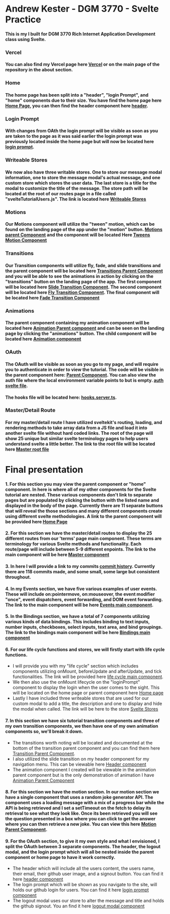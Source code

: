# Andrew Kester - DGM 3770 - Svelte Practice

#### This is my I built for DGM 3770 Rich Internet Application Development class using Svelte.

### Vercel
#### You can also find my Vercel page here [Vercel](https://dgm-3770-svelte.vercel.app/) or on the main page of the repository in the about section.

### Home
#### The home page has been split into a "header", "login Prompt", and "home" components due to their size. You have find the home page here [Home Page](https://github.com/Andyrooooo/DGM3770_Svelte/blob/master/svelte_practice_project/src/routes/%2Bpage.svelte), you can then find the header component here [header](https://github.com/Andyrooooo/DGM3770_Svelte/blob/master/svelte_practice_project/src/routes/header/%2Bpage.svelte).

### Login Prompt
#### With changes from OAth the login prompt will be visible as soon as you are taken to the page as it was said earlier the login prompt was previously located inside the home page but will now be located here [login prompt](https://github.com/Andyrooooo/DGM3770_Svelte/blob/master/svelte_practice_project/src/routes/loginPrompt/%2Bpage.svelte).

### Writeable Stores
#### We now also have three writable stores. One to store our message modal information, one to store the message modal's actual message, and one custom store which stores the user data. The last store is a title for the modal to customize the title of the message. The store path will be located at the root of our routes page in a file called "svelteTutorialUsers.js". The link is located here [Writeable Stores](https://github.com/Andyrooooo/DGM3770_Svelte/blob/master/svelte_practice_project/src/routes/svelteTutorialUsers.js)

### Motions
#### Our Motions component will utilize the "tween" motion, which can be found on the landing page of the app under the "motion" button. [Motions parent Component](https://github.com/Andyrooooo/DGM3770_Svelte/blob/master/svelte_practice_project/src/routes/motion/%2Bpage.svelte) and the component will be located Here [Tweens Motion Component](https://github.com/Andyrooooo/DGM3770_Svelte/blob/master/svelte_practice_project/src/routes/motion/tweens.svelte)

### Transitions
#### Our Transition components will utilize fly, fade, and slide transitions and the parent component will be located here [Transitions Parent Component](https://github.com/Andyrooooo/DGM3770_Svelte/blob/master/svelte_practice_project/src/routes/transitions/%2Bpage.svelte) and you will be able to see the animations in action by clicking on the "transitions" button on the landing page of the app. The first component will be located here [Slide Transition Component](https://github.com/Andyrooooo/DGM3770_Svelte/blob/master/svelte_practice_project/src/routes/transitions/slide.svelte). The second component will be located here [Fly Transition Component](https://github.com/Andyrooooo/DGM3770_Svelte/blob/master/svelte_practice_project/src/routes/transitions/fly.svelte). The final component will be located here [Fade Transition Component](https://github.com/Andyrooooo/DGM3770_Svelte/blob/master/svelte_practice_project/src/routes/transitions/fade.svelte)

### Animations
#### The parent component containing my animation component will be located here [Animation Parent component](https://github.com/Andyrooooo/DGM3770_Svelte/blob/master/svelte_practice_project/src/routes/animations/%2Bpage.svelte) and can be seen on the landing page by clicking the "animations" button. The child component will be located here [Animation component](https://github.com/Andyrooooo/DGM3770_Svelte/blob/master/svelte_practice_project/src/routes/animations/animateDirective.svelte)

### OAuth 
#### The OAuth will be visible as soon as you go to my page, and will require you to authenticate in order to view the tutorial. The code will be visible in the parent component here: [Parent Component](https://github.com/Andyrooooo/DGM3770_Svelte/blob/master/svelte_practice_project/src/routes/%2Bpage.svelte). You can also view the auth file where the local environment variable points to but is empty. [auth svelte file](https://github.com/Andyrooooo/DGM3770_Svelte/blob/master/svelte_practice_project/src/routes/auth/%2Bpage.svelte).

#### The hooks file will be located here: [hooks.server.ts](https://github.com/Andyrooooo/DGM3770_Svelte/blob/master/svelte_practice_project/src/hooks.server.ts).

### Master/Detail Route
#### For my master/detail route I have utilized sveltekit's routing, loading, and rendering methods to take array data from a JS file and load it into another svelte file without hard coded links. The root of the page will show 25 unique but similar svelte terminology pages to help users understand svelte a little better. The link to the root file will be located here [Master root file](https://github.com/Andyrooooo/DGM3770_Svelte/tree/master/svelte_practice_project/src/routes/terms)

# Final presentation 
#### 1. For this section you may view the parent component or "home" component. In here is where all of my other components for the Svelte tutorial are nested. These various components don't link to separate pages but are populated by clicking the button with the listed name and displayed in the body of the page. Currently there are 11 separate buttons that will reveal the those sections and many different components create using different svelte methodologies. A link to the parent component will be provided here [Home Page](https://github.com/Andyrooooo/DGM3770_Svelte/blob/master/svelte_practice_project/src/routes/%2Bpage.svelte)

#### 2. For this section we have the master/detail routes to display the 25 different routes from our 'terms' page main component. These terms are terminology for various Svelte methods and functionality. Each route/page will include between 5-9 different enpoints. The link to the main component will be here [Master component](https://github.com/Andyrooooo/DGM3770_Svelte/tree/master/svelte_practice_project/src/routes/terms)

#### 3. In here I will provide a link to my commits [commit history](https://github.com/Andyrooooo/DGM3770_Svelte/commits/master). Currently there are 118 commits made, and some small, some large but consistent throughout.

#### 4. In my Events section, we have five various examples of user events. These will include on:pointermove, on:mouseover, the event modifier "once", event dispatchers, event forwarding, and DOM event forwarding. The link to the main component will be here [Events main component](https://github.com/Andyrooooo/DGM3770_Svelte/blob/master/svelte_practice_project/src/routes/events/%2Bpage.svelte).

#### 5. In the Bindings section, we have a total of 7 components utilizing various kinds of data bindings. This includes binding to text inputs, number inputs, checkboxes, select inputs, text area, and bind groupings. The link to the bindings main component will be here [Bindings main component](https://github.com/Andyrooooo/DGM3770_Svelte/blob/master/svelte_practice_project/src/routes/bindings/%2Bpage.svelte)

#### 6. For our life cycle functions and stores, we will firstly start with life cycle functions. 
- I will provide you with my "life cycle" section which includes components utilizing onMount, beforeUpdate and afterUpdate, and tick functionalities. The link will be provided here [life cycle main component](https://github.com/Andyrooooo/DGM3770_Svelte/blob/master/svelte_practice_project/src/routes/lifecycle/%2Bpage.svelte).
- We then also use the onMount lifecycle on the "loginPrompt" component to display the login when the user comes to the sight. This will be located on the home page or parent component here [Home page](https://github.com/Andyrooooo/DGM3770_Svelte/blob/master/svelte_practice_project/src/routes/%2Bpage.svelte)
- Lastly I have included three writeable stores that are used for our custom modal to add a title, the description and one to display and hide the modal when called. The link will be here to the store [Svelte Stores](https://github.com/Andyrooooo/DGM3770_Svelte/blob/master/svelte_practice_project/src/routes/svelteTutorialUsers.js)

#### 7. In this section we have six tutorial transition components and three of my own transition components, we then have one of my own animation components so, we'll break it down.
- The transitions worth noting will be located and documented at the bottom of the transition parent component and you can find them here [Transition Parent Component](https://github.com/Andyrooooo/DGM3770_Svelte/blob/master/svelte_practice_project/src/routes/transitions/%2Bpage.svelte).
- I also utilized the slide transition on my header component for my navigation menu. This can be viewable here [Header component](https://github.com/Andyrooooo/DGM3770_Svelte/blob/master/svelte_practice_project/src/routes/header/%2Bpage.svelte)
- The animation component I created will be viewable in the animation parent component but is the only demonstration of animation I have [Animation Parent Component](https://github.com/Andyrooooo/DGM3770_Svelte/blob/master/svelte_practice_project/src/routes/animations/%2Bpage.svelte)

#### 8. For this section we have the motion section. In our motion section we have a single component that uses a random joke generator API. The component uses a loading message with a mix of a progress bar while the API is being retrieved and I set a setTimeout on the fetch to delay its retrieval to see what they look like. Once its been retrieved you will see the question presented in a box where you can click to get the answer where you can then retrieve a new joke. You can view this here [Motion Parent Component](https://github.com/Andyrooooo/DGM3770_Svelte/blob/master/svelte_practice_project/src/routes/motion/%2Bpage.svelte).

#### 9. For the OAuth section, to give it my own style and what I envisioned, I split the OAuth between 3 separate components. The header, the logout modal, and the login prompt which will all be nested inside the parent component or home page to have it work correctly.
- The header which will include all the users content, the users name, their email, their github user image, and a signout button. You can find it here [header component](https://github.com/Andyrooooo/DGM3770_Svelte/blob/master/svelte_practice_project/src/routes/header/%2Bpage.svelte)
- The login prompt which will be shown as you navigate to the site, will holds our github login for users. You can find it here [login prompt component](https://github.com/Andyrooooo/DGM3770_Svelte/blob/master/svelte_practice_project/src/routes/loginComponent/%2Bpage.svelte)
- The logout modal uses our store to alter the message and title and holds the github signout. You an find it here [logout modal component](https://github.com/Andyrooooo/DGM3770_Svelte/blob/master/svelte_practice_project/src/routes/logoutModal/%2Bpage.svelte)
